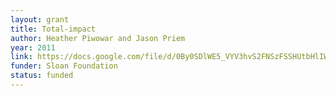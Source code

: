 ```yaml
---
layout: grant
title: Total-impact
author: Heather Piwowar and Jason Priem
year: 2011
link: https://docs.google.com/file/d/0By0SDlWE5_VYV3hvS2FNSzFSSHUtbHlIWWhxUzFIQQ/
funder: Sloan Foundation
status: funded
---
```

